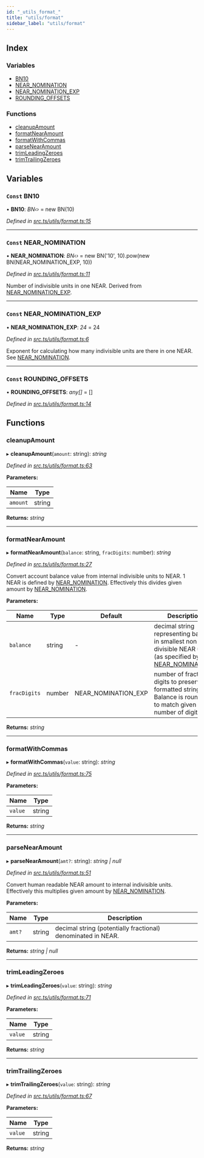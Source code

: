 ```yaml
---
id: "_utils_format_"
title: "utils/format"
sidebar_label: "utils/format"
---
```


## Index

### Variables

* [BN10](_utils_format_.md#const-bn10)
* [NEAR_NOMINATION](_utils_format_.md#const-near_nomination)
* [NEAR_NOMINATION_EXP](_utils_format_.md#const-near_nomination_exp)
* [ROUNDING_OFFSETS](_utils_format_.md#const-rounding_offsets)

### Functions

* [cleanupAmount](_utils_format_.md#cleanupamount)
* [formatNearAmount](_utils_format_.md#formatnearamount)
* [formatWithCommas](_utils_format_.md#formatwithcommas)
* [parseNearAmount](_utils_format_.md#parsenearamount)
* [trimLeadingZeroes](_utils_format_.md#trimleadingzeroes)
* [trimTrailingZeroes](_utils_format_.md#trimtrailingzeroes)

## Variables

### `Const` BN10

• **BN10**: *BN‹›* = new BN(10)

*Defined in [src.ts/utils/format.ts:15](https://github.com/nearprotocol/nearlib/blob/213b318/src.ts/utils/format.ts#L15)*

___

### `Const` NEAR_NOMINATION

• **NEAR_NOMINATION**: *BN‹›* = new BN('10', 10).pow(new BN(NEAR_NOMINATION_EXP, 10))

*Defined in [src.ts/utils/format.ts:11](https://github.com/nearprotocol/nearlib/blob/213b318/src.ts/utils/format.ts#L11)*

Number of indivisible units in one NEAR. Derived from [NEAR_NOMINATION_EXP](_utils_format_.md#const-near_nomination_exp).

___

### `Const` NEAR_NOMINATION_EXP

• **NEAR_NOMINATION_EXP**: *24* = 24

*Defined in [src.ts/utils/format.ts:6](https://github.com/nearprotocol/nearlib/blob/213b318/src.ts/utils/format.ts#L6)*

Exponent for calculating how many indivisible units are there in one NEAR. See [NEAR_NOMINATION](_utils_format_.md#const-near_nomination).

___

### `Const` ROUNDING_OFFSETS

• **ROUNDING_OFFSETS**: *any[]* = []

*Defined in [src.ts/utils/format.ts:14](https://github.com/nearprotocol/nearlib/blob/213b318/src.ts/utils/format.ts#L14)*

## Functions

###  cleanupAmount

▸ **cleanupAmount**(`amount`: string): *string*

*Defined in [src.ts/utils/format.ts:63](https://github.com/nearprotocol/nearlib/blob/213b318/src.ts/utils/format.ts#L63)*

**Parameters:**

Name | Type |
------ | ------ |
`amount` | string |

**Returns:** *string*

___

###  formatNearAmount

▸ **formatNearAmount**(`balance`: string, `fracDigits`: number): *string*

*Defined in [src.ts/utils/format.ts:27](https://github.com/nearprotocol/nearlib/blob/213b318/src.ts/utils/format.ts#L27)*

Convert account balance value from internal indivisible units to NEAR. 1 NEAR is defined by [NEAR_NOMINATION](_utils_format_.md#const-near_nomination).
Effectively this divides given amount by [NEAR_NOMINATION](_utils_format_.md#const-near_nomination).

**Parameters:**

Name | Type | Default | Description |
------ | ------ | ------ | ------ |
`balance` | string | - | decimal string representing balance in smallest non-divisible NEAR units (as specified by [NEAR_NOMINATION](_utils_format_.md#const-near_nomination)) |
`fracDigits` | number | NEAR_NOMINATION_EXP | number of fractional digits to preserve in formatted string. Balance is rounded to match given number of digits.  |

**Returns:** *string*

___

###  formatWithCommas

▸ **formatWithCommas**(`value`: string): *string*

*Defined in [src.ts/utils/format.ts:75](https://github.com/nearprotocol/nearlib/blob/213b318/src.ts/utils/format.ts#L75)*

**Parameters:**

Name | Type |
------ | ------ |
`value` | string |

**Returns:** *string*

___

###  parseNearAmount

▸ **parseNearAmount**(`amt?`: string): *string | null*

*Defined in [src.ts/utils/format.ts:51](https://github.com/nearprotocol/nearlib/blob/213b318/src.ts/utils/format.ts#L51)*

Convert human readable NEAR amount to internal indivisible units.
Effectively this multiplies given amount by [NEAR_NOMINATION](_utils_format_.md#const-near_nomination).

**Parameters:**

Name | Type | Description |
------ | ------ | ------ |
`amt?` | string | decimal string (potentially fractional) denominated in NEAR.  |

**Returns:** *string | null*

___

###  trimLeadingZeroes

▸ **trimLeadingZeroes**(`value`: string): *string*

*Defined in [src.ts/utils/format.ts:71](https://github.com/nearprotocol/nearlib/blob/213b318/src.ts/utils/format.ts#L71)*

**Parameters:**

Name | Type |
------ | ------ |
`value` | string |

**Returns:** *string*

___

###  trimTrailingZeroes

▸ **trimTrailingZeroes**(`value`: string): *string*

*Defined in [src.ts/utils/format.ts:67](https://github.com/nearprotocol/nearlib/blob/213b318/src.ts/utils/format.ts#L67)*

**Parameters:**

Name | Type |
------ | ------ |
`value` | string |

**Returns:** *string*
